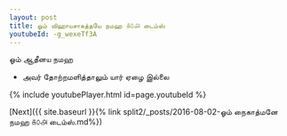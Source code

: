 ```yaml
---
layout: post
title: ஓம் விஹாயசாகத்தயே நமஹ ௧௦௮ டைம்ஸ்
youtubeId: -g_wexeTf3A
---
```

 
 
 ஓம் ஆதீனய நமஹ  
 
 -  அவர் தோற்றமளித்தாலும் யார் ஏழை இல்லை 
 
  
 
  
 
 
 
 
 
 


{% include youtubePlayer.html id=page.youtubeId %}
 
[Next]({{ site.baseurl }}{% link  split2/_posts/2016-08-02-ஓம் நைகாத்மனே நமஹ ௧௦௮ டைம்ஸ்.md%})
 
